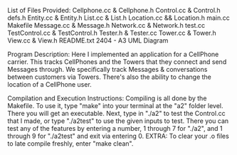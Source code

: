 List of Files Provided: 
    Cellphone.cc & Cellphone.h
    Control.cc & Control.h
    defs.h
    Entity.cc & Entity.h
    List.cc & List.h
    Location.cc && Location.h
    main.cc
    Makefile
    Message.cc & Message.h
    Network.cc & Network.h
    test.cc
    TestControl.cc & TestControl.h
    Tester.h & Tester.cc
    Tower.cc & Tower.h
    View.cc & View.h
    README.txt
    2404 - A3 UML Diagram

Program Description: 
    Here I implemented an application for a CellPhone carrier. This tracks CellPhones and the Towers that they connect and send Messages through. We specifically track Messages & conversations between customers via Towers. There's also the ability to change the location of a CellPhone user.

Compilation and Execution Instructions:
    Compiling is all done by the Makefile. To use it, type "make" into your terminal at the "a2"
    folder level. There you will get an executable. Next, type in "./a2" to test the Control.cc that I made, or
    type "./a2test" to use the given inputs to test. There you can test any of the features by entering a number, 1 through 7 for "./a2",
    and 1 through 9 for "./a2test" and exit via entering 0.
    EXTRA: To clear your .o files to late compile freshly, enter "make clean".
